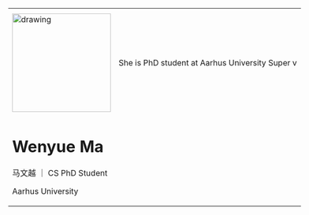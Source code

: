 <table>
<!-- <tr> -->
<th> </th>
<th> </th>
<th> </th>
<!-- </tr> -->
<tr>
<td>

<img style="float: right;"  src="pic/slef.jpg" alt="drawing" width="200"/>

</td>
<td colspan="2">

She is PhD student at Aarhus University Super v




</td>
</tr>
<td>

# Wenyue Ma 

马文越 ｜ CS PhD Student

Aarhus University
</td>
</table>

<style>
td, th {
   border: none!important;
}
table {
  table-layout: fixed;
  width: 800px;
}
</style>

<!-- | Wenyue MA          |         | 
| ------------ | ------------- | 
| 马文越 - CS PhD Student Aarhus University | <img style="float: right;"  src="pic/slef.jpg" alt="drawing" width="200"/>| -->


<!-- ## About me
--- -->

